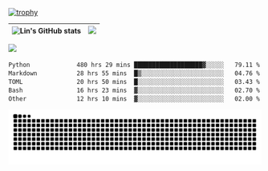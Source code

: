 [![trophy](https://github-profile-trophy.vercel.app/?username=ocss884&column=7)](https://github.com/ocss884)

| ![Lin's GitHub stats](https://github-readme-stats.vercel.app/api?username=ocss884&show_icons=true&hide_border=True&count_private=true) | ![](https://github-readme-streak-stats.herokuapp.com?user=ocss884&hide_border=true&date_format=M%20j%5B%2C%20Y%5D&ring=7EDDCF&fire=7EDDCF") |
| ------------------------------------------------------------ | ------------------------------------------------------------ |

![](https://komarev.com/ghpvc/?username=ocss884&color=brightgreen)

<!--START_SECTION:waka-->

```txt
Python             480 hrs 29 mins ███████████████████▓░░░░░   79.11 %
Markdown           28 hrs 55 mins  █▒░░░░░░░░░░░░░░░░░░░░░░░   04.76 %
TOML               20 hrs 50 mins  █░░░░░░░░░░░░░░░░░░░░░░░░   03.43 %
Bash               16 hrs 23 mins  ▓░░░░░░░░░░░░░░░░░░░░░░░░   02.70 %
Other              12 hrs 10 mins  ▓░░░░░░░░░░░░░░░░░░░░░░░░   02.00 %
```

<!--END_SECTION:waka-->

<p align="center">
   <img src="https://github.com/ocss884/ocss884/blob/output/github-snake.svg" alt="snake">
</p>
